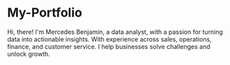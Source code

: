 # My-Portfolio
Hi, there! I'm Mercedes Benjamin, a data analyst, with a passion for turning data into actionable insights. With experience across sales, operations, finance, and customer service. I help businesses solve challenges and unlock growth.
